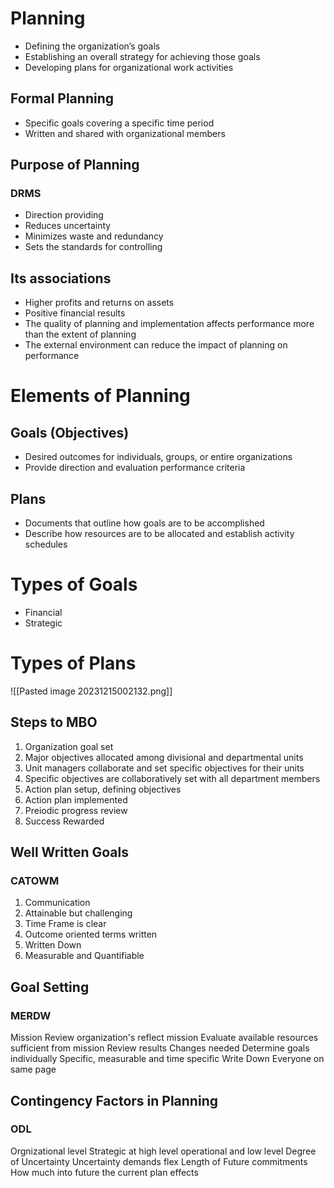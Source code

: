 # Planning
- Defining the organization’s goals
- Establishing an overall strategy for achieving those goals
- Developing plans for organizational work activities
## Formal Planning
 - Specific goals covering a specific time period
- Written and shared with organizational members
## Purpose of Planning
### DRMS
- Direction providing
- Reduces uncertainty
- Minimizes waste and redundancy
- Sets the standards for controlling
## Its associations
 - Higher profits and returns on assets
- Positive financial results
- The quality of planning and implementation affects performance more than the extent of planning
- The external environment can reduce the impact of planning on performance

# Elements of Planning
## Goals (Objectives)
- Desired outcomes for individuals, groups, or entire organizations
- Provide direction and evaluation performance criteria
## Plans
 - Documents that outline how goals are to be accomplished
- Describe how resources are to be allocated and establish activity schedules

# Types of Goals
- Financial
- Strategic

# Types of Plans
![[Pasted image 20231215002132.png]]

## Steps to MBO
1. Organization goal set
2. Major objectives allocated among divisional and departmental units
3. Unit managers collaborate and set specific objectives for their units
4. Specific objectives are collaboratively set with all department members
5. Action plan setup, defining objectives
6. Action plan implemented
7. Preiodic progress review
8. Success Rewarded

## Well Written Goals
### CATOWM
1. Communication
2. Attainable but challenging
3. Time Frame is clear
4. Outcome oriented terms written
5. Written Down
6. Measurable and Quantifiable

## Goal Setting
### MERDW
Mission Review organization's
	reflect mission
Evaluate available resources
	sufficient from mission
Review results
	Changes needed
Determine goals individually
	Specific, measurable and time specific
Write Down
	Everyone on same page

## Contingency Factors in Planning
### ODL
Orgnizational level
	Strategic at high level operational and low level
Degree of Uncertainty
	Uncertainty demands flex
Length of Future commitments
	How much into future the current plan effects
